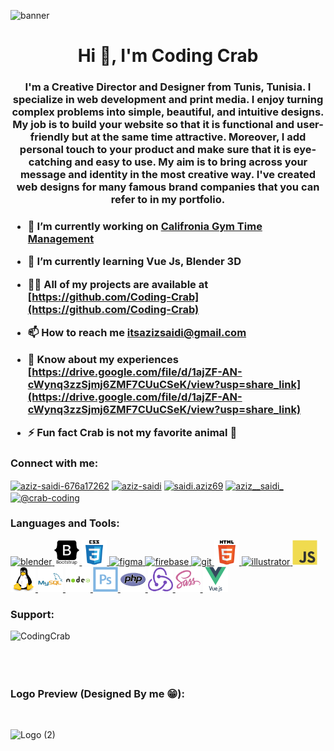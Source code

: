 ![banner](https://user-images.githubusercontent.com/121975087/226177547-ece2e786-742d-46c0-94d9-994b37fce936.png)

<h1 align="center">Hi 👋, I'm Coding Crab</h1>
<h3 align="center">I'm a Creative Director and Designer from Tunis, Tunisia. I specialize in web development and print media. I enjoy turning complex problems into simple, beautiful, and intuitive designs. My job is to build your website so that it is functional and user-friendly but at the same time attractive. Moreover, I add personal touch to your product and make sure that it is eye-catching and easy to use. My aim is to bring across your message and identity in the most creative way. I've created web designs for many famous brand companies that you can refer to in my portfolio.<h3>

- 🔭 I’m currently working on [Califronia Gym Time Management](https://github.com/Coding-Crab/CaliforniaGym-Time-Management)

- 🌱 I’m currently learning **Vue Js, Blender 3D**

- 👨‍💻 All of my projects are available at [https://github.com/Coding-Crab](https://github.com/Coding-Crab)

- 📫 How to reach me **itsazizsaidi@gmail.com**

- 📄 Know about my experiences [https://drive.google.com/file/d/1ajZF-AN-cWynq3zzSjmj6ZMF7CUuCSeK/view?usp=share_link](https://drive.google.com/file/d/1ajZF-AN-cWynq3zzSjmj6ZMF7CUuCSeK/view?usp=share_link)

- ⚡ Fun fact **Crab is not my favorite animal 🙂**

<h3 align="left">Connect with me:</h3>
<p align="left">
<a href="https://linkedin.com/in/aziz-saidi-676a17262" target="blank"><img align="center" src="https://raw.githubusercontent.com/rahuldkjain/github-profile-readme-generator/master/src/images/icons/Social/linked-in-alt.svg" alt="aziz-saidi-676a17262" height="30" width="40" /></a>
<a href="https://stackoverflow.com/users/aziz-saidi" target="blank"><img align="center" src="https://raw.githubusercontent.com/rahuldkjain/github-profile-readme-generator/master/src/images/icons/Social/stack-overflow.svg" alt="aziz-saidi" height="30" width="40" /></a>
<a href="https://fb.com/saidi.aziz69" target="blank"><img align="center" src="https://raw.githubusercontent.com/rahuldkjain/github-profile-readme-generator/master/src/images/icons/Social/facebook.svg" alt="saidi.aziz69" height="30" width="40" /></a>
<a href="https://instagram.com/aziz__saidi_" target="blank"><img align="center" src="https://raw.githubusercontent.com/rahuldkjain/github-profile-readme-generator/master/src/images/icons/Social/instagram.svg" alt="aziz__saidi_" height="30" width="40" /></a>
<a href="https://www.youtube.com/c/@crab-coding" target="blank"><img align="center" src="https://raw.githubusercontent.com/rahuldkjain/github-profile-readme-generator/master/src/images/icons/Social/youtube.svg" alt="@crab-coding" height="30" width="40" /></a>
</p>

<h3 align="left">Languages and Tools:</h3>
<p align="left"> <a href="https://www.blender.org/" target="_blank" rel="noreferrer"> <img src="https://download.blender.org/branding/community/blender_community_badge_white.svg" alt="blender" width="40" height="40"/> </a> <a href="https://getbootstrap.com" target="_blank" rel="noreferrer"> <img src="https://raw.githubusercontent.com/devicons/devicon/master/icons/bootstrap/bootstrap-plain-wordmark.svg" alt="bootstrap" width="40" height="40"/> </a> <a href="https://www.w3schools.com/css/" target="_blank" rel="noreferrer"> <img src="https://raw.githubusercontent.com/devicons/devicon/master/icons/css3/css3-original-wordmark.svg" alt="css3" width="40" height="40"/> </a> <a href="https://www.figma.com/" target="_blank" rel="noreferrer"> <img src="https://www.vectorlogo.zone/logos/figma/figma-icon.svg" alt="figma" width="40" height="40"/> </a> <a href="https://firebase.google.com/" target="_blank" rel="noreferrer"> <img src="https://www.vectorlogo.zone/logos/firebase/firebase-icon.svg" alt="firebase" width="40" height="40"/> </a> <a href="https://git-scm.com/" target="_blank" rel="noreferrer"> <img src="https://www.vectorlogo.zone/logos/git-scm/git-scm-icon.svg" alt="git" width="40" height="40"/> </a> <a href="https://www.w3.org/html/" target="_blank" rel="noreferrer"> <img src="https://raw.githubusercontent.com/devicons/devicon/master/icons/html5/html5-original-wordmark.svg" alt="html5" width="40" height="40"/> </a> <a href="https://www.adobe.com/in/products/illustrator.html" target="_blank" rel="noreferrer"> <img src="https://www.vectorlogo.zone/logos/adobe_illustrator/adobe_illustrator-icon.svg" alt="illustrator" width="40" height="40"/> </a> <a href="https://developer.mozilla.org/en-US/docs/Web/JavaScript" target="_blank" rel="noreferrer"> <img src="https://raw.githubusercontent.com/devicons/devicon/master/icons/javascript/javascript-original.svg" alt="javascript" width="40" height="40"/> </a> <a href="https://www.linux.org/" target="_blank" rel="noreferrer"> <img src="https://raw.githubusercontent.com/devicons/devicon/master/icons/linux/linux-original.svg" alt="linux" width="40" height="40"/> </a> <a href="https://www.mysql.com/" target="_blank" rel="noreferrer"> <img src="https://raw.githubusercontent.com/devicons/devicon/master/icons/mysql/mysql-original-wordmark.svg" alt="mysql" width="40" height="40"/> </a> <a href="https://nodejs.org" target="_blank" rel="noreferrer"> <img src="https://raw.githubusercontent.com/devicons/devicon/master/icons/nodejs/nodejs-original-wordmark.svg" alt="nodejs" width="40" height="40"/> </a> <a href="https://www.photoshop.com/en" target="_blank" rel="noreferrer"> <img src="https://raw.githubusercontent.com/devicons/devicon/master/icons/photoshop/photoshop-line.svg" alt="photoshop" width="40" height="40"/> </a> <a href="https://www.php.net" target="_blank" rel="noreferrer"> <img src="https://raw.githubusercontent.com/devicons/devicon/master/icons/php/php-original.svg" alt="php" width="40" height="40"/> </a> <a href="https://redux.js.org" target="_blank" rel="noreferrer"> <img src="https://raw.githubusercontent.com/devicons/devicon/master/icons/redux/redux-original.svg" alt="redux" width="40" height="40"/> </a> <a href="https://sass-lang.com" target="_blank" rel="noreferrer"> <img src="https://raw.githubusercontent.com/devicons/devicon/master/icons/sass/sass-original.svg" alt="sass" width="40" height="40"/> </a> <a href="https://vuejs.org/" target="_blank" rel="noreferrer"> <img src="https://raw.githubusercontent.com/devicons/devicon/master/icons/vuejs/vuejs-original-wordmark.svg" alt="vuejs" width="40" height="40"/> </a> </p>

<h3 align="left">Support:</h3>
<p><a href="https://www.buymeacoffee.com/CodingCrab"> <img align="left" src="https://cdn.buymeacoffee.com/buttons/v2/default-yellow.png" height="50" width="210" alt="CodingCrab" /></a></p><br><br>
<br>

<br>
<h3 align="left">Logo Preview (Designed By me 😁):</h3>
<br>
 
![Logo (2)](https://user-images.githubusercontent.com/121975087/226177202-9b661952-e046-437e-a842-0170cec1515e.png)


